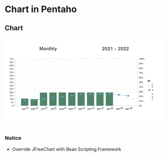 # Chart in Pentaho

## Chart
![Chart](https://github.com/shawn13aby/pentaho-chart/blob/main/images/chart.png)

### Notice
- Override JFreeChart with Bean Scripting Framework